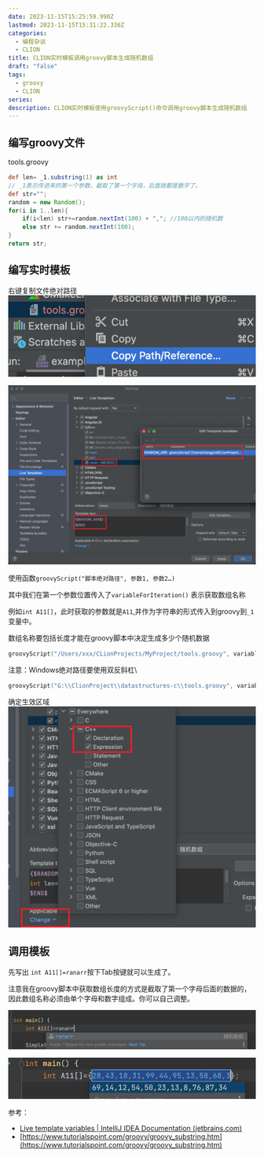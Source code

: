 ```yaml
---
date: 2023-11-15T15:25:59.990Z
lastmod: 2023-11-15T15:31:22.336Z
categories:
  - 编程杂谈
  - CLION
title: CLION实时模板调用groovy脚本生成随机数组
draft: "false"
tags:
  - groovy
  - CLION
series: 
description: CLION实时模板使用groovyScript()命令调用groovy脚本生成随机数组
---
```

 ## 编写groovy文件

tools.groovy

```groovy
def len= _1.substring(1) as int 
// _1表示传进来的第一个参数，截取了第一个字母，后面就都是数字了。
def str="";
random = new Random();
for(i in 1..len){
    if(i<len) str+=random.nextInt(100) + ","; //100以内的随机数
    else str += random.nextInt(100);
}
return str;
```

## 编写实时模板

右键复制文件绝对路径
![](Pasted%20image%2020231115232653.png)

![](Pasted%20image%2020231115232711.png)

使用函数`groovyScript("脚本绝对路径", 参数1, 参数2…)`

其中我们在第一个参数位置传入了`variableForIteration()` 表示获取数组名称

例如`int A11[]`，此时获取的参数就是`A11`,并作为字符串的形式传入到groovy到`_1`变量中。

数组名称要包括长度才能在groovy脚本中决定生成多少个随机数据

```c
groovyScript("/Users/xxx/CLionProjects/MyProject/tools.groovy", variableForIteration());
```

注意：Windows绝对路径要使用双反斜杠\\

```c
groovyScript("G:\\ClionProject\\datastructures-c\\tools.groovy", variableForIteration());
```

确定生效区域 
![](Pasted%20image%2020231115232750.png)
## 调用模板

先写出 `int A11[]=ranarr`按下Tab按键就可以生成了。

注意我在groovy脚本中获取数组长度的方式是截取了第一个字母后面的数据的，因此数组名称必须由单个字母和数字组成。你可以自己调整。

![](Pasted%20image%2020231115232823.png)


![](Pasted%20image%2020231115232843.png)


参考：
- [Live template variables | IntelliJ IDEA Documentation (jetbrains.com)](https://www.jetbrains.com/help/idea/template-variables.html#predefined_functions)
- [https://www.tutorialspoint.com/groovy/groovy_substring.htm](https://www.tutorialspoint.com/groovy/groovy_substring.htm)